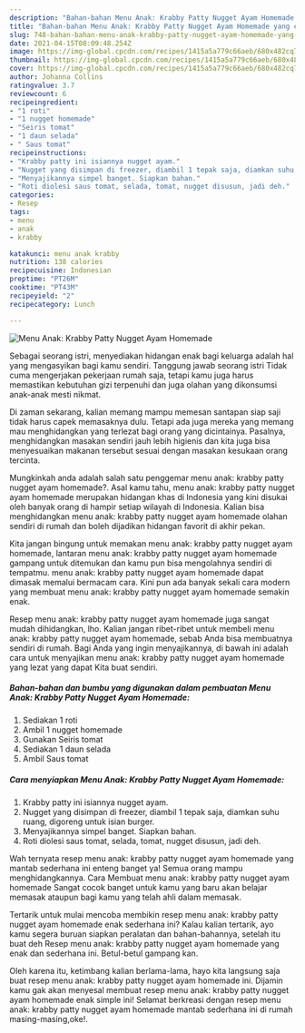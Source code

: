 ```yaml
---
description: "Bahan-bahan Menu Anak: Krabby Patty Nugget Ayam Homemade yang enak dan Mudah Dibuat"
title: "Bahan-bahan Menu Anak: Krabby Patty Nugget Ayam Homemade yang enak dan Mudah Dibuat"
slug: 748-bahan-bahan-menu-anak-krabby-patty-nugget-ayam-homemade-yang-enak-dan-mudah-dibuat
date: 2021-04-15T08:09:48.254Z
image: https://img-global.cpcdn.com/recipes/1415a5a779c66aeb/680x482cq70/menu-anak-krabby-patty-nugget-ayam-homemade-foto-resep-utama.jpg
thumbnail: https://img-global.cpcdn.com/recipes/1415a5a779c66aeb/680x482cq70/menu-anak-krabby-patty-nugget-ayam-homemade-foto-resep-utama.jpg
cover: https://img-global.cpcdn.com/recipes/1415a5a779c66aeb/680x482cq70/menu-anak-krabby-patty-nugget-ayam-homemade-foto-resep-utama.jpg
author: Johanna Collins
ratingvalue: 3.7
reviewcount: 6
recipeingredient:
- "1 roti"
- "1 nugget homemade"
- "Seiris tomat"
- "1 daun selada"
- " Saus tomat"
recipeinstructions:
- "Krabby patty ini isiannya nugget ayam."
- "Nugget yang disimpan di freezer, diambil 1 tepak saja, diamkan suhu ruang, digoreng untuk isian burger."
- "Menyajikannya simpel banget. Siapkan bahan."
- "Roti diolesi saus tomat, selada, tomat, nugget disusun, jadi deh."
categories:
- Resep
tags:
- menu
- anak
- krabby

katakunci: menu anak krabby 
nutrition: 138 calories
recipecuisine: Indonesian
preptime: "PT26M"
cooktime: "PT43M"
recipeyield: "2"
recipecategory: Lunch

---
```



![Menu Anak: Krabby Patty Nugget Ayam Homemade](https://img-global.cpcdn.com/recipes/1415a5a779c66aeb/680x482cq70/menu-anak-krabby-patty-nugget-ayam-homemade-foto-resep-utama.jpg)

Sebagai seorang istri, menyediakan hidangan enak bagi keluarga adalah hal yang mengasyikan bagi kamu sendiri. Tanggung jawab seorang istri Tidak cuma mengerjakan pekerjaan rumah saja, tetapi kamu juga harus memastikan kebutuhan gizi terpenuhi dan juga olahan yang dikonsumsi anak-anak mesti nikmat.

Di zaman  sekarang, kalian memang mampu memesan santapan siap saji tidak harus capek memasaknya dulu. Tetapi ada juga mereka yang memang mau menghidangkan yang terlezat bagi orang yang dicintainya. Pasalnya, menghidangkan masakan sendiri jauh lebih higienis dan kita juga bisa menyesuaikan makanan tersebut sesuai dengan masakan kesukaan orang tercinta. 



Mungkinkah anda adalah salah satu penggemar menu anak: krabby patty nugget ayam homemade?. Asal kamu tahu, menu anak: krabby patty nugget ayam homemade merupakan hidangan khas di Indonesia yang kini disukai oleh banyak orang di hampir setiap wilayah di Indonesia. Kalian bisa menghidangkan menu anak: krabby patty nugget ayam homemade olahan sendiri di rumah dan boleh dijadikan hidangan favorit di akhir pekan.

Kita jangan bingung untuk memakan menu anak: krabby patty nugget ayam homemade, lantaran menu anak: krabby patty nugget ayam homemade gampang untuk ditemukan dan kamu pun bisa mengolahnya sendiri di tempatmu. menu anak: krabby patty nugget ayam homemade dapat dimasak memalui bermacam cara. Kini pun ada banyak sekali cara modern yang membuat menu anak: krabby patty nugget ayam homemade semakin enak.

Resep menu anak: krabby patty nugget ayam homemade juga sangat mudah dihidangkan, lho. Kalian jangan ribet-ribet untuk membeli menu anak: krabby patty nugget ayam homemade, sebab Anda bisa membuatnya sendiri di rumah. Bagi Anda yang ingin menyajikannya, di bawah ini adalah cara untuk menyajikan menu anak: krabby patty nugget ayam homemade yang lezat yang dapat Kita buat sendiri.

<!--inarticleads1-->

##### Bahan-bahan dan bumbu yang digunakan dalam pembuatan Menu Anak: Krabby Patty Nugget Ayam Homemade:

1. Sediakan 1 roti
1. Ambil 1 nugget homemade
1. Gunakan Seiris tomat
1. Sediakan 1 daun selada
1. Ambil  Saus tomat




<!--inarticleads2-->

##### Cara menyiapkan Menu Anak: Krabby Patty Nugget Ayam Homemade:

1. Krabby patty ini isiannya nugget ayam.
1. Nugget yang disimpan di freezer, diambil 1 tepak saja, diamkan suhu ruang, digoreng untuk isian burger.
1. Menyajikannya simpel banget. Siapkan bahan.
1. Roti diolesi saus tomat, selada, tomat, nugget disusun, jadi deh.




Wah ternyata resep menu anak: krabby patty nugget ayam homemade yang mantab sederhana ini enteng banget ya! Semua orang mampu menghidangkannya. Cara Membuat menu anak: krabby patty nugget ayam homemade Sangat cocok banget untuk kamu yang baru akan belajar memasak ataupun bagi kamu yang telah ahli dalam memasak.

Tertarik untuk mulai mencoba membikin resep menu anak: krabby patty nugget ayam homemade enak sederhana ini? Kalau kalian tertarik, ayo kamu segera buruan siapkan peralatan dan bahan-bahannya, setelah itu buat deh Resep menu anak: krabby patty nugget ayam homemade yang enak dan sederhana ini. Betul-betul gampang kan. 

Oleh karena itu, ketimbang kalian berlama-lama, hayo kita langsung saja buat resep menu anak: krabby patty nugget ayam homemade ini. Dijamin kamu gak akan menyesal membuat resep menu anak: krabby patty nugget ayam homemade enak simple ini! Selamat berkreasi dengan resep menu anak: krabby patty nugget ayam homemade mantab sederhana ini di rumah masing-masing,oke!.

